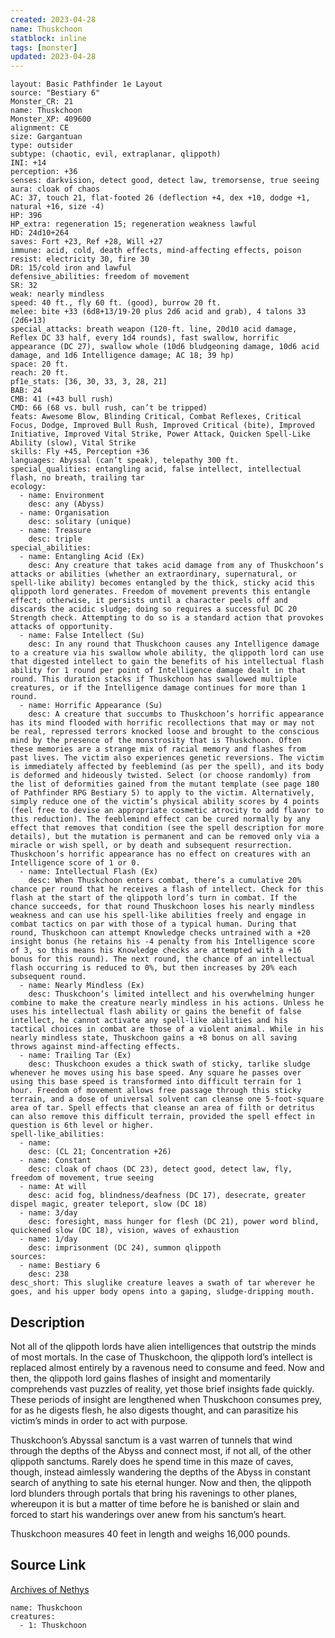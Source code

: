 ```yaml
---
created: 2023-04-28
name: Thuskchoon
statblock: inline
tags: [monster]
updated: 2023-04-28
---
```

```statblock
layout: Basic Pathfinder 1e Layout
source: "Bestiary 6"
Monster_CR: 21
name: Thuskchoon
Monster_XP: 409600
alignment: CE
size: Gargantuan
type: outsider
subtype: (chaotic, evil, extraplanar, qlippoth)
INI: +14
perception: +36
senses: darkvision, detect good, detect law, tremorsense, true seeing
aura: cloak of chaos
AC: 37, touch 21, flat-footed 26 (deflection +4, dex +10, dodge +1, natural +16, size -4)
HP: 396
HP_extra: regeneration 15; regeneration weakness lawful
HD: 24d10+264
saves: Fort +23, Ref +28, Will +27
immune: acid, cold, death effects, mind-affecting effects, poison
resist: electricity 30, fire 30
DR: 15/cold iron and lawful
defensive_abilities: freedom of movement
SR: 32
weak: nearly mindless
speed: 40 ft., fly 60 ft. (good), burrow 20 ft.
melee: bite +33 (6d8+13/19-20 plus 2d6 acid and grab), 4 talons 33 (2d6+13)
special_attacks: breath weapon (120-ft. line, 20d10 acid damage, Reflex DC 33 half, every 1d4 rounds), fast swallow, horrific appearance (DC 27), swallow whole (10d6 bludgeoning damage, 10d6 acid damage, and 1d6 Intelligence damage; AC 18; 39 hp)
space: 20 ft.
reach: 20 ft.
pf1e_stats: [36, 30, 33, 3, 28, 21]
BAB: 24
CMB: 41 (+43 bull rush)
CMD: 66 (68 vs. bull rush, can’t be tripped)
feats: Awesome Blow, Blinding Critical, Combat Reflexes, Critical Focus, Dodge, Improved Bull Rush, Improved Critical (bite), Improved Initiative, Improved Vital Strike, Power Attack, Quicken Spell-Like Ability (slow), Vital Strike
skills: Fly +45, Perception +36
languages: Abyssal (can’t speak), telepathy 300 ft.
special_qualities: entangling acid, false intellect, intellectual flash, no breath, trailing tar
ecology:
  - name: Environment
    desc: any (Abyss)
  - name: Organisation
    desc: solitary (unique)
  - name: Treasure
    desc: triple
special_abilities:
  - name: Entangling Acid (Ex)
    desc: Any creature that takes acid damage from any of Thuskchoon’s attacks or abilities (whether an extraordinary, supernatural, or spell-like ability) becomes entangled by the thick, sticky acid this qlippoth lord generates. Freedom of movement prevents this entangle effect; otherwise, it persists until a character peels off and discards the acidic sludge; doing so requires a successful DC 20 Strength check. Attempting to do so is a standard action that provokes attacks of opportunity.
  - name: False Intellect (Su)
    desc: In any round that Thuskchoon causes any Intelligence damage to a creature via his swallow whole ability, the qlippoth lord can use that digested intellect to gain the benefits of his intellectual flash ability for 1 round per point of Intelligence damage dealt in that round. This duration stacks if Thuskchoon has swallowed multiple creatures, or if the Intelligence damage continues for more than 1 round.
  - name: Horrific Appearance (Su)
    desc: A creature that succumbs to Thuskchoon’s horrific appearance has its mind flooded with horrific recollections that may or may not be real, repressed terrors knocked loose and brought to the conscious mind by the presence of the monstrosity that is Thuskchoon. Often these memories are a strange mix of racial memory and flashes from past lives. The victim also experiences genetic reversions. The victim is immediately affected by feeblemind (as per the spell), and its body is deformed and hideously twisted. Select (or choose randomly) from the list of deformities gained from the mutant template (see page 180 of Pathfinder RPG Bestiary 5) to apply to the victim. Alternatively, simply reduce one of the victim’s physical ability scores by 4 points (feel free to devise an appropriate cosmetic atrocity to add flavor to this reduction). The feeblemind effect can be cured normally by any effect that removes that condition (see the spell description for more details), but the mutation is permanent and can be removed only via a miracle or wish spell, or by death and subsequent resurrection. Thuskchoon’s horrific appearance has no effect on creatures with an Intelligence score of 1 or 0.
  - name: Intellectual Flash (Ex)
    desc: When Thuskchoon enters combat, there’s a cumulative 20% chance per round that he receives a flash of intellect. Check for this flash at the start of the qlippoth lord’s turn in combat. If the chance succeeds, for that round Thuskchoon loses his nearly mindless weakness and can use his spell-like abilities freely and engage in combat tactics on par with those of a typical human. During that round, Thuskchoon can attempt Knowledge checks untrained with a +20 insight bonus (he retains his -4 penalty from his Intelligence score of 3, so this means his Knowledge checks are attempted with a +16 bonus for this round). The next round, the chance of an intellectual flash occurring is reduced to 0%, but then increases by 20% each subsequent round.
  - name: Nearly Mindless (Ex)
    desc: Thuskchoon’s limited intellect and his overwhelming hunger combine to make the creature nearly mindless in his actions. Unless he uses his intellectual flash ability or gains the benefit of false intellect, he cannot activate any spell-like abilities and his tactical choices in combat are those of a violent animal. While in his nearly mindless state, Thuskchoon gains a +8 bonus on all saving throws against mind-affecting effects.
  - name: Trailing Tar (Ex)
    desc: Thuskchoon exudes a thick swath of sticky, tarlike sludge whenever he moves using his base speed. Any square he passes over using this base speed is transformed into difficult terrain for 1 hour. Freedom of movement allows free passage through this sticky terrain, and a dose of universal solvent can cleanse one 5-foot-square area of tar. Spell effects that cleanse an area of filth or detritus can also remove this difficult terrain, provided the spell effect in question is 6th level or higher.
spell-like_abilities:
  - name:
    desc: (CL 21; Concentration +26)
  - name: Constant
    desc: cloak of chaos (DC 23), detect good, detect law, fly, freedom of movement, true seeing
  - name: At will
    desc: acid fog, blindness/deafness (DC 17), desecrate, greater dispel magic, greater teleport, slow (DC 18)
  - name: 3/day
    desc: foresight, mass hunger for flesh (DC 21), power word blind, quickened slow (DC 18), vision, waves of exhaustion
  - name: 1/day
    desc: imprisonment (DC 24), summon qlippoth
sources:
  - name: Bestiary 6
    desc: 238
desc_short: This sluglike creature leaves a swath of tar wherever he goes, and his upper body opens into a gaping, sludge-dripping mouth.
```
## Description
Not all of the qlippoth lords have alien intelligences that outstrip the minds of most mortals. In the case of Thuskchoon, the qlippoth lord’s intellect is replaced almost entirely by a ravenous need to consume and feed. Now and then, the qlippoth lord gains flashes of insight and momentarily comprehends vast puzzles of reality, yet those brief insights fade quickly. These periods of insight are lengthened when Thuskchoon consumes prey, for as he digests flesh, he also digests thought, and can parasitize his victim’s minds in order to act with purpose. 

Thuskchoon’s Abyssal sanctum is a vast warren of tunnels that wind through the depths of the Abyss and connect most, if not all, of the other qlippoth sanctums. Rarely does he spend time in this maze of caves, though, instead aimlessly wandering the depths of the Abyss in constant search of anything to sate his eternal hunger. Now and then, the qlippoth lord blunders through portals that bring his ravenings to other planes, whereupon it is but a matter of time before he is banished or slain and forced to start his wanderings over anew from his sanctum’s heart. 

Thuskchoon measures 40 feet in length and weighs 16,000 pounds.
## Source Link
[Archives of Nethys](https://aonprd.com/MonsterDisplay.aspx?ItemName=Thuskchoon)
```encounter-table
name: Thuskchoon
creatures:
  - 1: Thuskchoon
```
